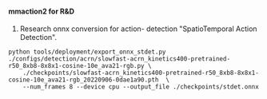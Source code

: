 #### mmaction2 for R&D
1. Research onnx conversion for action- detection "SpatioTemporal Action Detection".

```
python tools/deployment/export_onnx_stdet.py ./configs/detection/acrn/slowfast-acrn_kinetics400-pretrained-r50_8xb8-8x8x1-cosine-10e_ava21-rgb.py \ 
   	./checkpoints/slowfast-acrn_kinetics400-pretrained-r50_8xb8-8x8x1-cosine-10e_ava21-rgb_20220906-0dae1a90.pth  \
	--num_frames 8 --device cpu --output_file ./checkpoints/stdet.onnx
```

